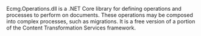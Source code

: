 Ecmg.Operations.dll is a .NET Core library for defining operations and processes to perform on documents. These operations may be composed into complex processes, such as migrations. It is a free version of a portion of the Content Transformation Services framework.